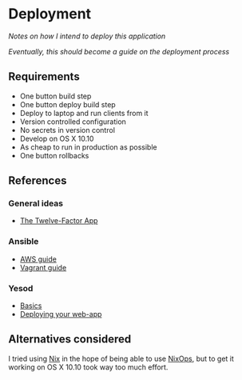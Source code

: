 # Deployment

*Notes on how I intend to deploy this application*

*Eventually, this should become a guide on the deployment process*

## Requirements

* One button build step
* One button deploy build step
* Deploy to laptop and run clients from it
* Version controlled configuration
* No secrets in version control
* Develop on OS X 10.10
* As cheap to run in production as possible
* One button rollbacks

## References

### General ideas

* [The Twelve-Factor App](http://12factor.net/)

### Ansible

* [AWS guide](http://docs.ansible.com/guide_aws.html)
* [Vagrant guide](http://docs.ansible.com/guide_vagrant.html)

### Yesod

* [Basics](http://www.yesodweb.com/book/basics)
* [Deploying your web-app](http://www.yesodweb.com/book/deploying-your-webapp)

## Alternatives considered

I tried using [Nix](http://nixos.org/nix/) in the hope of being able to use
[NixOps](http://nixos.org/nixops/), but to get it working on OS X 10.10 took
way too much effort.
